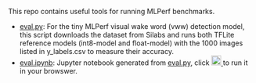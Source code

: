 This repo contains useful tools for running MLPerf benchmarks.
- [eval.py](eval.py): For the tiny MLPerf visual wake word (vww) detection model,
  this script downloads the dataset from Silabs and runs both TFLite reference
  models (int8-model and float-model) with the 1000 images listed in y_labels.csv
  to measure their accuracy.
- [eval.ipynb](eval.ipynb): Jupyter notebook generated from [eval.py](eval.py),
  click  <a href="https://colab.research.google.com/github/OpenMachine-ai/mlperf-tools/blob/main/eval.ipynb">
  <img src="https://colab.research.google.com/assets/colab-badge.svg" alt="Colab" height="20"> </a>
  to run it in your browswer.
